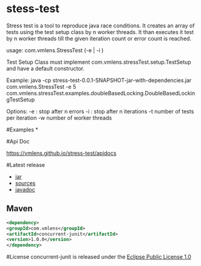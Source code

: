 # stess-test

Stress test is a tool to reproduce java race conditions. It creates an array of <test per iteration> tests using the test setup class by n worker threads. It than executes it test by n worker threads till the given iteration count or error count is reached. 

usage: com.vmlens.StressTest (-e <error count> | -i <iteration count>) <Test Setup Class>

Test Setup Class must implement com.vmlens.stressTest.setup.TestSetup and have a default constructor.

Example: java  -cp stress-test-0.0.1-SNAPSHOT-jar-with-dependencies.jar com.vmlens.StressTest -e 5 com.vmlens.stressTest.examples.doubleBasedLocking.DoubleBasedLockingTestSetup

Options:
-e : 
<error count>           stop after n errors
-i : 
<iteration count>       stop after n iterations
 -t <test per iteration>    number of tests per iteration
 -w <worker thread count>   number of worker threads

#Examples
 * 


#Api Doc

https://vmlens.github.io/stress-test/apidocs



#Latest release
* [jar](http://search.maven.org/remotecontent?filepath=com/vmlens/concurrent-junit/1.0.0/concurrent-junit-1.0.0.jar) 
* [sources](http://search.maven.org/remotecontent?filepath=com/vmlens/concurrent-junit/1.0.0/concurrent-junit-1.0.0-sources.jar) 
* [javadoc](http://search.maven.org/remotecontent?filepath=com/vmlens/concurrent-junit/1.0.0/concurrent-junit-1.0.0-javadoc.jar) 


## Maven

```xml
<dependency>
<groupId>com.vmlens</groupId>
<artifactId>concurrent-junit</artifactId>
<version>1.0.0</version>
</dependency>
```


#License
concurrent-junit is released under the [Eclipse Public License 1.0](http://www.eclipse.org/legal/epl-v10.html)


